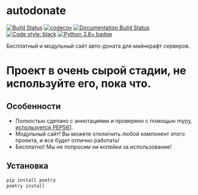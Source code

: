 # autodonate

[![Build Status](https://github.com/fire-squad/autodonate/actions/workflows/test.yml/badge.svg?branch=master)](https://github.com/fire-squad/autodonate/actions?query=workflow%3Atest)
[![codecov](https://codecov.io/gh/fire-squad/autodonate/branch/master/graph/badge.svg)](https://codecov.io/gh/fire-squad/autodonate)
[![Documentation Build Status](https://readthedocs.org/projects/autodonate/badge/?version=latest)](https://autodonate.firesquare.ru/)
[![Code style: black](https://img.shields.io/badge/code%20style-black-000000.svg)](https://github.com/psf/black)
[![Python 3.8+ badge](https://img.shields.io/badge/python-3.8+-blue)](https://www.python.org/downloads/)

Бесплатный и модульный сайт авто-доната для майнкрафт серверов.

# Проект в очень сырой стадии, не используйте его, пока что.


## Особенности

- Полностью сделано с аннотациями и проверено с помощью mypy, [используется PEP561](https://www.python.org/dev/peps/pep-0561/).
- Модульный сайт! Вы можете отключить любой компонент этого проекта, и все будет отлично работать!
- Бесплатно! Мы не попросим ни копейки за использование!


## Установка

```bash
pip install poetry
poetry install
```
